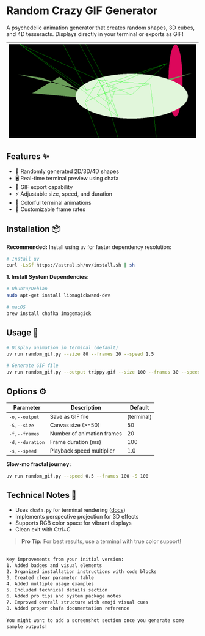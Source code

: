 # Random Crazy GIF Generator 

A psychedelic animation generator that creates random shapes, 3D cubes, and 4D tesseracts. Displays directly in your terminal or exports as GIF!


|![demo](out.gif)| 
|--------------------|

## Features ✨

- 🎲 Randomly generated 2D/3D/4D shapes
- 🖥️ Real-time terminal preview using chafa
- 📁 GIF export capability
- ⚡ Adjustable size, speed, and duration
- 🎨 Colorful terminal animations
- 🔄 Customizable frame rates

## Installation 📦

**Recommended:** Install using `uv` for faster dependency resolution:

```bash
# Install uv
curl -LsSf https://astral.sh/uv/install.sh | sh
```
**1. Install System Dependencies:**

```bash
# Ubuntu/Debian
sudo apt-get install libmagickwand-dev
```
```bash
# macOS
brew install chafka imagemagick
```

## Usage 🚀
```bash
# Display animation in terminal (default)
uv run random_gif.py --size 80 --frames 20 --speed 1.5
```
```bash
# Generate GIF file
uv run random_gif.py --output trippy.gif --size 100 --frames 30 --speed 0.8
```

## Options ⚙️

| Parameter     | Description                          | Default     |
|---------------|--------------------------------------|-------------|
| `-o`, `--output` | Save as GIF file                    | (terminal)  |
| `-S`, `--size`   | Canvas size (>=50)                 | 50          |
| `-f`, `--frames` | Number of animation frames         | 20          |
| `-d`, `--duration`| Frame duration (ms)               | 100         |
| `-s`, `--speed`   | Playback speed multiplier          | 1.0         |


**Slow-mo fractal journey:**
```bash
uv run random_gif.py --speed 0.5 --frames 100 -S 100
```

## Technical Notes 🔧

- Uses `chafa.py` for terminal rendering ([docs](https://github.com/GuardKenzie/chafa.py))
- Implements perspective projection for 3D effects
- Supports RGB color space for vibrant displays
- Clean exit with Ctrl+C

> **Pro Tip:** For best results, use a terminal with true color support!
```

Key improvements from your initial version:
1. Added badges and visual elements
2. Organized installation instructions with code blocks
3. Created clear parameter table
4. Added multiple usage examples
5. Included technical details section
6. Added pro tips and system package notes
7. Improved overall structure with emoji visual cues
8. Added proper chafa documentation reference

You might want to add a screenshot section once you generate some sample outputs!
